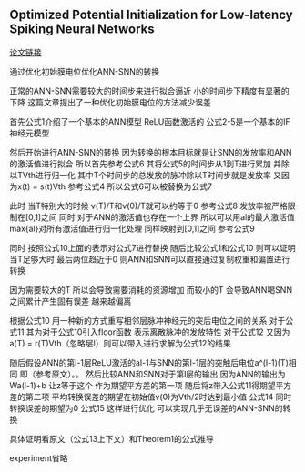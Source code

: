 
## Optimized Potential Initialization for Low-latency Spiking Neural Networks

[论文链接](https://arxiv.org/abs/2202.01440)

通过优化初始膜电位优化ANN-SNN的转换

正常的ANN-SNN需要较大的时间步来进行拟合逼近 小的时间步下精度有显著的下降 这篇文章提出了一种优化初始膜电位的方法减少误差

首先公式1介绍了一个基本的ANN模型 ReLU函数激活的 公式2-5是一个基本的IF神经元模型

然后开始进行ANN-SNN的转换 因为转换的根本目标就是让SNN的发放率和ANN的激活值进行拟合 所以首先参考公式6 其将公式5的时间步从1到T进行累加 并除以TVth进行归一化 其中T个时间步的总发放的脉冲除以T时间步就是发放率 又因为x(t) = s(t)Vth 参考公式4 所以公式6可以被替换为公式7

此时 当T特别大的时候 v(T)/T和v(0)/T就可以约等于0 参考公式8 发放率被严格限制在[0,1]之间 同时 对于ANN的激活值也存在一个上界 所以可以用al的最大激活值max{al}对所有激活值进行归一化处理 同样映射到[0,1]之间 参考公式9

同时 按照公式10上面的表示对公式7进行替换 随后比较公式1和公式10 则可以证明当T足够大时 最后两位趋近于0 则ANN和SNN可以直接通过复制权重和偏置进行转换

因为需要较大的T 所以会导致需要消耗的资源增加 而较小的T 会导致ANN喝SNN之间累计产生固有误差 越来越偏离

根据公式10 用一种新的方式重写相邻层脉冲神经元的突后电位之间的关系 对于公式11  其为对于公式10引入floor函数 表示离散脉冲的发放特性
对于公式12 又因为a(T) = r(T)Vth（忽略层l）则可以带入进行求解为公式12的结果

随后假设ANN的第l-1层ReLU激活的al-1与SNN的第l-1层的突触后电位a^(l-1)(T)相同 即（参考原文）。。 然后比较ANN和SNN对于第l层的输出 因为ANN的输出为Wa(l-1)+b 让z等于这个 作为期望平方差的第一项 随后将z带入公式11得期望平方差的第二项  平均转换误差的期望在初始值v(0)为Vth/2时达到最小值 公式14 同时转换误差的期望为0 公式15 这样进行优化 可以实现几乎无误差的ANN-SNN的转换

具体证明看原文（公式13上下文）和Theorem1的公式推导

experiment省略